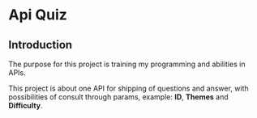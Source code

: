 # Api Quiz

## Introduction

The purpose for this project is training my programming and abilities in APIs.

This project is about one API for shipping of questions and answer, with possibilities of consult through params, example: **ID**, **Themes** and **Difficulty**.